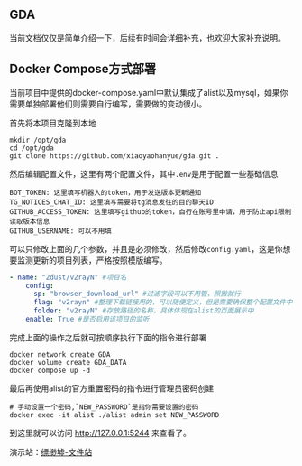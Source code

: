 ## GDA
当前文档仅仅是简单介绍一下，后续有时间会详细补充，也欢迎大家补充说明。

## Docker Compose方式部署
当前项目中提供的docker-compose.yaml中默认集成了alist以及mysql，如果你需要单独部署他们则需要自行编写，需要做的变动很小。

首先将本项目克隆到本地
```shell
mkdir /opt/gda
cd /opt/gda
git clone https://github.com/xiaoyaohanyue/gda.git .
```
然后编辑配置文件，这里有两个配置文件，其中`.env`是用于配置一些基础信息
```shell
BOT_TOKEN: 这里填写机器人的token，用于发送版本更新通知
TG_NOTICES_CHAT_ID: 这里填写需要将tg消息发往的目的聊天ID
GITHUB_ACCESS_TOKEN: 这里填写github的token，自行在账号里申请，用于防止api限制读取版本信息
GITHUB_USERNAME: 可以不用填
```
可以只修改上面的几个参数，并且是必须修改，然后修改`config.yaml`，这是你想要监测更新的项目列表，严格按照模版编写。

```yaml
- name: "2dust/v2rayN" #项目名
    config:
      sp: "browser_download_url" #过滤字段可以不用管，照搬就行
      flag: "v2rayn" #整理下载链接用的，可以随便定义，但是需要确保整个配置文件中该字段值不重复。
      folder: "v2rayN" #存放路径的名称，具体体现在alist的页面展示中
    enable: True #是否启用该项目的监听
```

完成上面的操作之后就可按顺序执行下面的指令进行部署
```shell
docker network create GDA
docker volume create GDA_DATA
docker compose up -d
```
最后再使用alist的官方重置密码的指令进行管理员密码创建
```shell
# 手动设置一个密码,`NEW_PASSWORD`是指你需要设置的密码
docker exec -it alist ./alist admin set NEW_PASSWORD
```
到这里就可以访问 http://127.0.0.1:5244 来查看了。

演示站：[缥缈墟-文件站](https://file.pmxu.xyz)